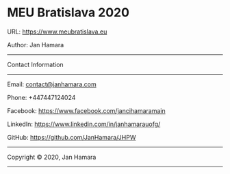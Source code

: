 # MEU Bratislava 2020

URL: https://www.meubratislava.eu

Author: Jan Hamara

-----------------------------------------------------

Contact Information

-------------------

Email: contact@janhamara.com

Phone: +447447124024

Facebook: https://www.facebook.com/jancihamaramain

LinkedIn: https://www.linkedin.com/in/janhamarauofg/

GitHub: https://github.com/JanHamara/JHPW

-----------------------------------------------------

Copyright © 2020, Jan Hamara

-----------------------------------------------------